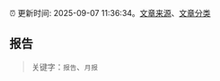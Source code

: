 :alarm_clock: 更新时间: 2025-09-07 11:36:34。[文章来源](/README.md)、[文章分类](/TAGS.md)

## 报告


> 关键字：`报告`、`月报`




